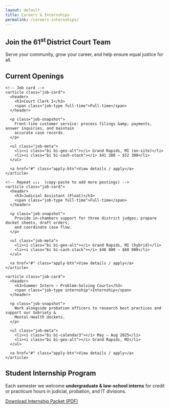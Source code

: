 ```yaml
---
layout: default
title: Careers & Internships
permalink: /careers-internships/
---
```


<!-- ─────────────────  HERO  ───────────────── -->
<section class="careers-hero text‑center">
  <h1>Join the 61<sup>st</sup> District Court Team</h1>
  <p>Serve your community, grow your career, and help ensure equal justice for all.</p>
</section>

<!-- ─────────────────  JOB BOARD  ──────────── -->
<section class="job-board">
  <h2 class="section-heading">Current Openings</h2>

  <div class="job-list">

    <!-- Job card -->
    <article class="job-card">
      <header>
        <h3>Court Clerk I</h3>
        <span class="job-type full-time">Full‑time</span>
      </header>

      <p class="job-snapshot">
        Front‑line customer service: process filings &amp; payments, answer inquiries, and maintain
        accurate case records.
      </p>

      <ul class="job-meta">
        <li><i class="bi bi-geo-alt"></i> Grand Rapids, MI (on‑site)</li>
        <li><i class="bi bi-cash-stack"></i> $41 200 – $52 300</li>
      </ul>

      <a href="#" class="apply-btn">View details / apply</a>
    </article>

    <!-- Repeat ↓↓↓  (copy‑paste to add more postings) -->
    <article class="job-card">
      <header>
        <h3>Judicial Assistant (Float)</h3>
        <span class="job-type full-time">Full‑time</span>
      </header>

      <p class="job-snapshot">
        Provide in‑chambers support for three district judges; prepare docket sheets, draft orders,
        and coordinate case flow.
      </p>

      <ul class="job-meta">
        <li><i class="bi bi-geo-alt"></i> Grand Rapids, MI (hybrid)</li>
        <li><i class="bi bi-cash-stack"></i> $48 800 – $60 000</li>
      </ul>

      <a href="#" class="apply-btn">View details / apply</a>
    </article>

    <article class="job-card">
      <header>
        <h3>Summer Intern – Problem‑Solving Courts</h3>
        <span class="job-type internship">Internship</span>
      </header>

      <p class="job-snapshot">
        Work alongside probation officers to research best practices and support our Sobriety & 
        Mental‑Health dockets.
      </p>

      <ul class="job-meta">
        <li><i class="bi bi-calendar3"></i> May – Aug 2025</li>
        <li><i class="bi bi-geo-alt"></i> Grand Rapids, MI</li>
      </ul>

      <a href="#" class="apply-btn">View details / apply</a>
    </article>

  </div><!-- /.job-list -->
</section>

<!-- ────────────────  INTERNSHIPS CTA  ─────────────── -->
<section class="internship-cta text‑center">
  <h2>Student Internship Program</h2>
  <p>
    Each semester we welcome <strong>undergraduate &amp; law‑school interns</strong> for credit or
    practicum hours in judicial, probation, and IT divisions.
  </p>
  <a href="#" class="apply-btn wide">
    <i class="bi bi-file-earmark-text"></i>
    Download Internship Packet&nbsp;(PDF)
  </a>
</section>

